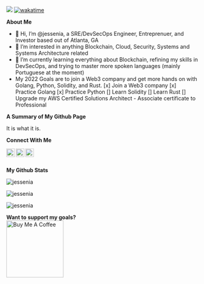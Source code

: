 ![](https://visitor-badge.glitch.me/badge?page_id=jessenia.jessenia)
[![wakatime](https://wakatime.com/badge/github/jessenia/jessenia.svg)](https://wakatime.com/badge/github/jessenia/jessenia)

<b>About Me</b> <br />
- 👋 Hi, I’m @jessenia, a SRE/DevSecOps Engineer, Entreprenuer, and Investor based out of Atlanta, GA
- 👀 I’m interested in anything Blockchain, Cloud, Security, Systems and Systems Architecture related
- 🌱 I’m currently learning everything about Blockchain, refining my skills in DevSecOps, and trying to master more spoken languages (mainly Portuguese at the moment)
- My 2022 Goals are to join a Web3 company and get more hands on with Golang, Python, Solidity, and Rust. 
[x] Join a Web3 company
[x] Practice Golang
[x] Practice Python
[] Learn Solidity
[] Learn Rust
[] Upgrade my AWS Certified Solutions Architect - Associate certificate to Professional

<b>A Summary of My Github Page</b> <br />
<p>It is what it is.<p/>

<b>Connect With Me</b> <br />

<a href="https://medium.com/@jessenia.tech"><img align="left" alt="Jessenia's Medium" width="22px" src="https://img.shields.io/badge/medium-%2312100E.svg?&style=for-the-badge&logo=medium&logoColor=white" /></a> 

<a href="https://twitter.com/jessenia_intech"><img align="left" alt="Jessenia | Twitter" width="22px" src="https://raw.githubusercontent.com/peterthehan/peterthehan/master/assets/twitter.svg" /></a>

<a href="https://www.linkedin.com/in/jessenia/"><img align="left" alt="Jessenia's LinkedIn" width="22px" src="https://raw.githubusercontent.com/peterthehan/peterthehan/master/assets/linkedin.svg" /></a>
 
<br /> <br />

<b>My Github Stats</b> <br />

<p align="left">
 <img src="https://github-readme-stats.vercel.app/api?username=jessenia&layout=compact&show_icons=true&theme=gotham" alt="jessenia" />
</p>

<p align="left">
 <img src="https://github-readme-stats.vercel.app/api/top-langs/?username=jessenia&layout=compact&show_icons=true&theme=gotham" alt="jessenia" /> 
</p>

<p align="left">
 <img src="https://github-readme-stats.vercel.app/api/wakatime?username=jessenia&layout=compact&show_icons=true&theme=gotham" alt="jessenia" /> 
</p>


<b>Want to support my goals? </b> <br />
<a href="https://www.buymeacoffee.com/jessenia" target="_blank"><img src="https://cdn.buymeacoffee.com/buttons/v2/default-red.png" alt="Buy Me A Coffee" width="150" ></a>

<!---
jessenia/jessenia is a ✨ special ✨ repository because its `README.md` (this file) appears on your GitHub profile.
You can click the Preview link to take a look at your changes.
--->

